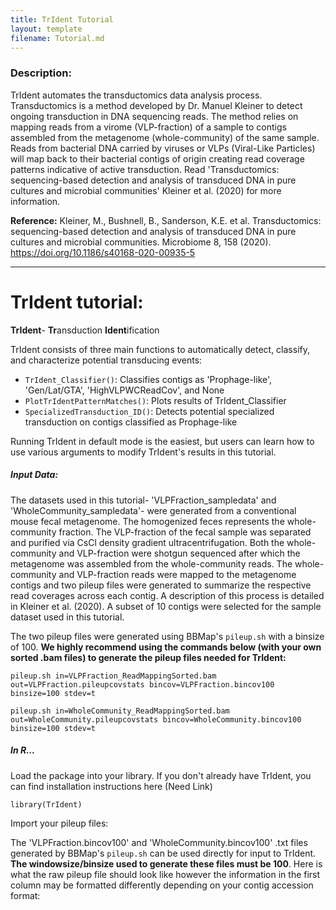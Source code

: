 ```yaml
---
title: TrIdent Tutorial
layout: template
filename: Tutorial.md
--- 
```



### Description:

TrIdent automates the transductomics data analysis process. Transductomics is a method developed by Dr. Manuel Kleiner to detect ongoing transduction in DNA sequencing reads. The method relies on mapping reads from a virome (VLP-fraction) of a sample to contigs assembled from the metagenome (whole-community) of the same sample. Reads from bacterial DNA carried by viruses or VLPs (Viral-Like Particles) will map back to their bacterial contigs of origin creating read coverage patterns indicative of active transduction. Read 'Transductomics: sequencing-based detection and analysis of transduced DNA in pure cultures and microbial communities' Kleiner et al. (2020) for more information.

**Reference:** Kleiner, M., Bushnell, B., Sanderson, K.E. et al. Transductomics: sequencing-based detection and analysis of transduced DNA in pure cultures and microbial communities. Microbiome 8, 158 (2020). <https://doi.org/10.1186/s40168-020-00935-5>

------------------------------------------------------------------------

# TrIdent tutorial:

**TrIdent**- **Tr**ansduction **Ident**ification

TrIdent consists of three main functions to automatically detect, classify, and characterize potential transducing events:

-   `TrIdent_Classifier()`: Classifies contigs as 'Prophage-like', 'Gen/Lat/GTA', 'HighVLPWCReadCov', and None
-   `PlotTrIdentPatternMatches()`: Plots results of TrIdent_Classifier
-   `SpecializedTransduction_ID()`: Detects potential specialized transduction on contigs classified as Prophage-like

Running TrIdent in default mode is the easiest, but users can learn how to use various arguments to modify TrIdent's results in this tutorial.

##### Input Data:

The datasets used in this tutorial- 'VLPFraction_sampledata' and 'WholeCommunity_sampledata'- were generated from a conventional mouse fecal metagenome. The homogenized feces represents the whole-community fraction. The VLP-fraction of the fecal sample was separated and purified via CsCl density gradient ultracentrifugation. Both the whole-community and VLP-fraction were shotgun sequenced after which the metagenome was assembled from the whole-community reads. The whole-community and VLP-fraction reads were mapped to the metagenome contigs and two pileup files were generated to summarize the respective read coverages across each contig. A description of this process is detailed in Kleiner et al. (2020). A subset of 10 contigs were selected for the sample dataset used in this tutorial.

The two pileup files were generated using BBMap's `pileup.sh` with a binsize of 100. **We highly recommend using the commands below (with your own sorted .bam files) to generate the pileup files needed for TrIdent:**

```{bash, eval=FALSE}
pileup.sh in=VLPFraction_ReadMappingSorted.bam out=VLPFraction.pileupcovstats bincov=VLPFraction.bincov100 binsize=100 stdev=t

pileup.sh in=WholeCommunity_ReadMappingSorted.bam out=WholeCommunity.pileupcovstats bincov=WholeCommunity.bincov100 binsize=100 stdev=t
```

##### In R...

Load the package into your library. If you don't already have TrIdent, you can find installation instructions here (Need Link)

```{r, eval=FALSE}
library(TrIdent)
```

Import your pileup files:

The 'VLPFraction.bincov100' and 'WholeCommunity.bincov100' .txt files generated by BBMap's `pileup.sh` can be used directly for input to TrIdent. **The windowsize/binsize used to generate these files must be 100**. Here is what the raw pileup file should look like however the information in the first column may be formatted differently depending on your contig accession format:
